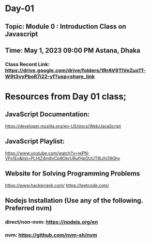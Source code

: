# Day-01

## Topic: Module 0 : Introduction Class on Javascript
## Time: May 1, 2023 09:00 PM Astana, Dhaka

### Class Record Link: https://drive.google.com/drive/folders/1RrAV9TlVeZusTf-W9t3vyPboR7i22-yf?usp=share_link

# Resources from Day 01 class; 

## JavaScript Documentation:
https://developer.mozilla.org/en-US/docs/Web/JavaScript

## JavaScript Playlist:
https://www.youtube.com/watch?v=rePN-VFo1Eo&list=PLHiZ4m8vCp9OkrURufHpGUUTBjJhO9Ghy

## Website for Solving Programming Problems
https://www.hackerrank.com/
https://leetcode.com/

## Nodejs Installation (Use any of the following. Preferred nvm)
### direct/non-nvm: https://nodejs.org/en
### nvm: https://github.com/nvm-sh/nvm
